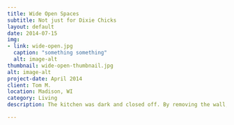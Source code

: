 ```yaml
---
title: Wide Open Spaces
subtitle: Not just for Dixie Chicks
layout: default
date: 2014-07-15
img: 
- link: wide-open.jpg
  caption: "something something"
  alt: image-alt
thumbnail: wide-open-thumbnail.jpg
alt: image-alt
project-date: April 2014
client: Tom M.
location: Madison, WI
category: Living
description: The kitchen was dark and closed off. By removing the wall, we were able to open up the space.

---
```


